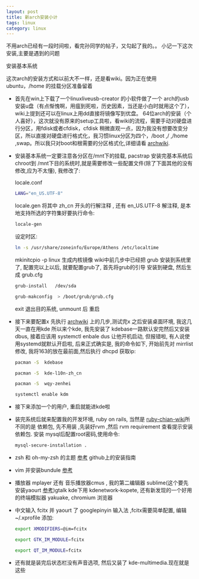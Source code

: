 ```yaml
---
layout: post
title: 新arch安装小计
tags: linux
category: linux
---
```




不用arch已经有一段时间啦，看完孙同学的帖子，又勾起了我的。。
小记一下这次安装,主要是遇到的问题

安装基本系统

这次arch的安装方式和以前大不一样，还是看wiki。因为正在使用ubuntu，/home 的挂载分区准备留着 

* 首先在win上下载了一个linuxliveusb-creator 的小软件做了一个 arch的usb安装u盘（有点惭愧啊，用瘟到死啦，历史因素，当还是小白时就用这个了），wiki上提到还可以在linux上用dd直接将镜像写到优盘。 64位arch的安装（个人喜好），这次就没有原来的setup工具啦，看wiki的流程，需要手动对硬盘进行分区，用fdisk或者cfdisk，cfdisk 稍微直观一点，因为我没有想要改变分区，所以直接对硬盘进行格式化，我习惯linux分区为四个，/boot ,/ ,/home ,swap。所以我只对boot和根需要的分区格式化,详细请看 [archwiki](https://wiki.archlinux.org/index.php/Installation_Guide).

* 安装基本系统一定要注意各分区在/mnt下的挂载, pacstrap 安装完基本系统后 chroot到 /mnt下目的系统时,就是需要修改一些配置文件(除了下面其他的没有修改,应为不太懂), 我修改了:

    locale.conf

    ```sh
    LANG="en_US.UTF-8"

    ```
    
    locale.gen  将其中 zh_cn 开头的行解注释 , 还有 en_US.UTF-8 解注释, 是本地支持所选的字符集好要执行命令:
    
    ```sh
    locale-gen

    ```

    设定时区:
    
    ```sh
    ln -s /usr/share/zoneinfo/Europe/Athens /etc/localtime

    ```
    
    mkinitcpio -p linux  生成内核镜像
    wiki中前几步中已经把 grub 安装到系统里了, 配置完以上以后, 就要配置grub了, 首先将grub的引导
    安装到硬盘, 然后生成 grub.cfg
    
    ```sh
    grub-install   /dev/sda

    grub-makconfig  > /boot/grub/grub.cfg

    ```

    exit 退出目的系统, unmount 后 重启
    
* 接下来要配置x 先执行 [archwiki](https://wiki.archlinux.org/index.php/Beginners%27_Guide) 上的几步,测试完x 之后安装桌面环境, 我这几天一直在用kde 所以来个kde, 我先安装了 kdebase一路默认安完然后又安装 dbus, 接着应该用 systemctl enbale dus   让他开机启动, 但报错啦, 有人说使用systemd就默认开启啦, 后来正式确实是, 我的命令如下, 开始前先对 mirrlist 修改, 我将163的放在最前面,然后执行 dhcpd 获取ip:

    ```sh
    pacman -S  kdebase

    pacman -S  kde-l10n-zh_cn

    pacman -S  wqy-zenhei

    systemctl enable kdm

    ```
* 接下来添加一个的用户, 重启就能进kde啦
* 装完系统后就来配置我的开发环境, ruby on rails, 当然是 [ruby-chian-wiki](http://ruby-china.org/wiki/install_ruby_guide)所不同的是 依赖包,  先不用装 ,先装好rvm ,然后  rvm requirement  查看提示安装依赖包. 安装 mysql后配置root密码,使用命令: 

	```sh
	mysql-secure-installation .
	```

* zsh 和 oh-my-zsh 的主题  [参考](https://github.com/robbyrussell/oh-my-zsh) github上的安装指南
* vim 并安装bundule [参考](https://github.com/gmarik/vundle)
* 播放器 mplayer 还有 音乐播放器cmus , 我的第二编辑器 sublime(这个要先安装yaourt [参考](https://wiki.archlinux.org/index.php/Yaourt))gtalk  kde下用 kdenetwork-kopete, 还有新发现的一个好用的终端模拟器  yakuake, chromium 浏览器
* 中文输入 fcitx 并  yaourt 了 googlepinyin 输入法 ,fcitx需要简单配置, 编辑 ~/.xprofile 添加:

    ```sh
    export XMODIFIERS=@im=fcitx

    export GTK_IM_MODULE=fcitx

    export QT_IM_MODULE=fcitx

    ```
* 还有就是装完后状态栏没有声音选项, 然后又装了  kde-multimedia.现在就是这些
